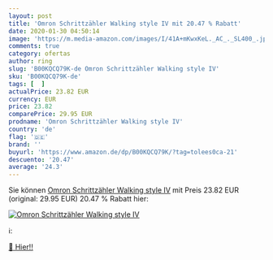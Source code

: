 ```yaml
---
layout: post
title: 'Omron Schrittzähler Walking style IV mit 20.47 % Rabatt'
date: 2020-01-30 04:50:14
image: 'https://m.media-amazon.com/images/I/41A+mKwxKeL._AC_._SL400_.jpg'
comments: true
category: ofertas
author: ring
slug: 'B00KQCQ79K-de Omron Schrittzähler Walking style IV'
sku: 'B00KQCQ79K-de'
tags: [  ]
actualPrice: 23.82 EUR
currency: EUR
price: 23.82
comparePrice: 29.95 EUR
prodname: 'Omron Schrittzähler Walking style IV'
country: 'de'
flag: '🇩🇪'
brand: ''
buyurl: 'https://www.amazon.de/dp/B00KQCQ79K/?tag=tolees0ca-21'
descuento: '20.47'
average: '24.3'
---
```


Sie können [Omron Schrittzähler Walking style IV](https://www.amazon.de/dp/B00KQCQ79K/?tag=tolees0ca-21) mit Preis 23.82 EUR (original: 29.95 EUR) 20.47 % Rabatt hier:

[![Omron Schrittzähler Walking style IV](https://m.media-amazon.com/images/I/41A+mKwxKeL._AC_._SL400_.jpg)](https://www.amazon.de/dp/B00KQCQ79K/?tag=tolees0ca-21)

ℹ️:


[🛒 Hier!!](https://www.amazon.de/dp/B00KQCQ79K/?tag=tolees0ca-21)
